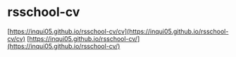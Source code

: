 # rsschool-cv

[https://inqui05.github.io/rsschool-cv/cv](https://inqui05.github.io/rsschool-cv/cv)
[https://inqui05.github.io/rsschool-cv/](https://inqui05.github.io/rsschool-cv/)
